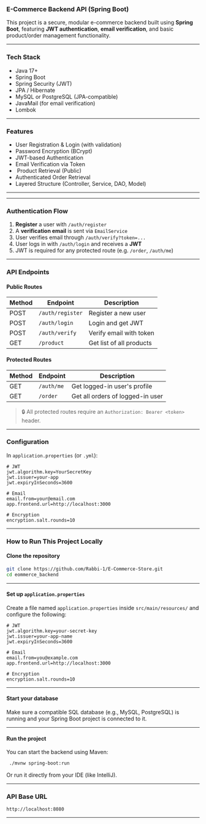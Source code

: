 ### E-Commerce Backend API (Spring Boot)

This project is a secure, modular e-commerce backend built using **Spring Boot**, featuring **JWT authentication**, **email verification**, and basic product/order management functionality.

---

###  Tech Stack

- Java 17+
- Spring Boot
- Spring Security (JWT)
- JPA / Hibernate
- MySQL or PostgreSQL (JPA-compatible)
- JavaMail (for email verification)
- Lombok

---

###  Features

-  User Registration & Login (with validation)
-  Password Encryption (BCrypt)
-  JWT-based Authentication
-  Email Verification via Token
- ️ Product Retrieval (Public)
-  Authenticated Order Retrieval
-  Layered Structure (Controller, Service, DAO, Model)

---

---

### Authentication Flow

1. **Register** a user with `/auth/register`
2. A **verification email** is sent via `EmailService`
3. User verifies email through `/auth/verify?token=...`
4. User logs in with `/auth/login` and receives a **JWT**
5. JWT is required for any protected route (e.g. `/order`, `/auth/me`)

---

###  API Endpoints

####  Public Routes

| Method | Endpoint          | Description                    |
|--------|-------------------|--------------------------------|
| POST   | `/auth/register`  | Register a new user            |
| POST   | `/auth/login`     | Login and get JWT              |
| POST   | `/auth/verify`    | Verify email with token        |
| GET    | `/product`        | Get list of all products       |

####  Protected Routes

| Method | Endpoint         | Description                      |
|--------|------------------|----------------------------------|
| GET    | `/auth/me`       | Get logged-in user's profile     |
| GET    | `/order`         | Get all orders of logged-in user |

> 🔒 All protected routes require an `Authorization: Bearer <token>` header.

---

### Configuration

In `application.properties` (or `.yml`):

```properties
# JWT
jwt.algorithm.key=YourSecretKey
jwt.issuer=your-app
jwt.expiryInSeconds=3600

# Email
email.from=your@email.com
app.frontend.url=http://localhost:3000

# Encryption
encryption.salt.rounds=10
```

---

### How to Run This Project Locally


#### Clone the repository

```bash
git clone https://github.com/Rabbi-1/E-Commerce-Store.git
cd eommerce_backend
```

---

#### Set up `application.properties`

Create a file named `application.properties` inside `src/main/resources/` and configure the following:

```properties
# JWT
jwt.algorithm.key=your-secret-key
jwt.issuer=your-app-name
jwt.expiryInSeconds=3600

# Email
email.from=you@example.com
app.frontend.url=http://localhost:3000

# Encryption
encryption.salt.rounds=10
```

---

#### Start your database

Make sure a compatible SQL database (e.g., MySQL, PostgreSQL) is running and your Spring Boot project is connected to it.

---

#### Run the project

You can start the backend using Maven:

```bash
 ./mvnw spring-boot:run
```

Or run it directly from your IDE (like IntelliJ).

---

###  API Base URL

```
http://localhost:8080
```

---

